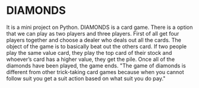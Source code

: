 # DIAMONDS
It is a mini project on Python. DIAMONDS is a card game. There is a option that we can play as two players and three players.
First of all get four players together and choose a dealer who deals out all the cards. 
The object of the game is to basically beat out the others card. If two people play the same value card, they play the top card of their stock and whoever’s card has a higher value, they get the pile. 
Once all of the diamonds have been played, the game ends. 
"The game of diamonds is different from other trick-taking card games because when you cannot follow suit you get a suit action based on what suit you do pay."


